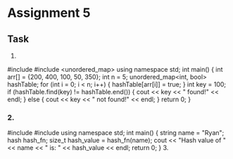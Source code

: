# Assignment 5
## Task
1.
#include <iostream>
#include <unordered_map>
using namespace std;
int main() {
    int arr[] = {200, 400, 100, 50, 350};
    int n = 5;
    unordered_map<int, bool> hashTable;
    for (int i = 0; i < n; i++) {
        hashTable[arr[i]] = true;
    }
    int key = 100;
    if (hashTable.find(key) != hashTable.end()) {
        cout << key << " found!" << endl;
    } else {
        cout << key << " not found!" << endl;
    }
    return 0;
}
### 2.
#include <iostream>
#include <string>
using namespace std;
int main() {
    string name = "Ryan";
    hash<string> hash_fn;
    size_t hash_value = hash_fn(name);
    cout << "Hash value of " << name << " is: " << hash_value << endl;
    return 0;
}
3.
